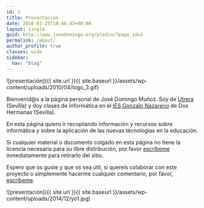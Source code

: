 ```yaml
---
id: 2
title: Presentación
date: 2010-03-25T19:46:43+00:00
layout: single
guid: http://www.josedomingo.org/pledin/?page_id=2
permalink: /about/
author_profile: true
classes: wide
sidebar:
  nav: "blog"
---
```

![presentación]({{ site.url }}{{ site.baseurl }}/assets/wp-content/uploads/2010/04/logo_3.gif)

Bienvenid@s a la página personal de José Domingo Muñoz. Soy de [Utrera](http://www.utrera.org/) (Sevilla) y doy clases de Informática en el [IES Gonzalo Nazareno](http://www.gonzalonazareno.org/) de Dos Hermanas (Sevilla).

En esta página quiero ir recopilando información y recursos sobre informática y sobre la aplicación de las nuevas técnologias en la educación.

Si cualquier material o documento colgado en esta página no tiene la licencia necesaria para su libre distribución, por favor [escríbeme](mailto:clasinfo@gmail.com) inmediatamente para retirarlo del sitio.

Espero que os guste y que os sea útil, si quereis colaborar con este proyecto o simplemente hacerme cualquier comentario, por favor, [escríbeme](mailto:clasinfo@gmail.com).

![presentación]({{ site.url }}{{ site.baseurl }}/assets/wp-content/uploads/2014/12/yo1.jpg)
